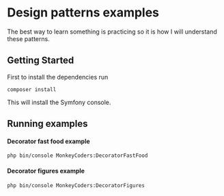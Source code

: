 # Design patterns examples

The best way to learn something is practicing so it is how I will understand these patterns. 

## Getting Started
First to install the dependencies run

```
composer install

```
This will install the Symfony console.
 
## Running examples 
#### Decorator fast food example
```
php bin/console MonkeyCoders:DecoratorFastFood

```
#### Decorator figures example
```
php bin/console MonkeyCoders:DecoratorFigures

```